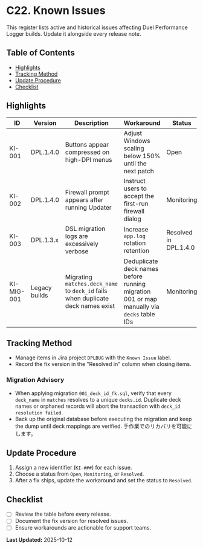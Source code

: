 # C22. Known Issues
This register lists active and historical issues affecting Duel Performance Logger builds. Update it alongside every release note.

## Table of Contents
- [Highlights](#highlights)
- [Tracking Method](#tracking)
- [Update Procedure](#update-procedure)
- [Checklist](#known-issues-checklist)

## <a id="highlights"></a>Highlights
| ID | Version | Description | Workaround | Status |
|----|---------|-------------|------------|--------|
| KI-001 | DPL.1.4.0 | Buttons appear compressed on high-DPI menus | Adjust Windows scaling below 150% until the next patch | Open |
| KI-002 | DPL.1.4.0 | Firewall prompt appears after running Updater | Instruct users to accept the first-run firewall dialog | Monitoring |
| KI-003 | DPL.1.3.x | DSL migration logs are excessively verbose | Increase `app.log` rotation retention | Resolved in DPL.1.4.0 |
| KI-MIG-001 | Legacy builds | Migrating `matches.deck_name` to `deck_id` fails when duplicate deck names exist | Deduplicate deck names before running migration 001 or map manually via `decks` table IDs | Monitoring |

## <a id="tracking"></a>Tracking Method
- Manage items in Jira project `DPLBUG` with the `Known Issue` label.
- Record the fix version in the "Resolved in" column when closing items.

### Migration Advisory
- When applying migration `001_deck_id_fk.sql`, verify that every `deck_name` in `matches` resolves to a unique `decks.id`. Duplicate deck names or orphaned records will abort the transaction with `deck_id resolution failed`.
- Back up the original database before executing the migration and keep the dump until deck mappings are verified. 手作業でのリカバリを可能にします。

## <a id="update-procedure"></a>Update Procedure
1. Assign a new identifier (`KI-###`) for each issue.
2. Choose a status from `Open`, `Monitoring`, or `Resolved`.
3. After a fix ships, update the workaround and set the status to `Resolved`.

## <a id="known-issues-checklist"></a>Checklist
- [ ] Review the table before every release.
- [ ] Document the fix version for resolved issues.
- [ ] Ensure workarounds are actionable for support teams.

**Last Updated:** 2025-10-12
